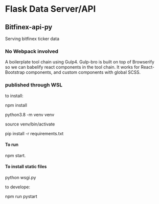 # Flask Data Server/API

## Bitfinex-api-py

Serving bitfinex ticker data

### No Webpack involved

A boilerplate tool chain using Gulp4. Gulp-bro is built on top of
Browserify so we can babelify react components in the tool chain.
It works for React-Bootstrap components, and custom components with
global SCSS.

### published through WSL

to install:

npm install

python3.8 -m venv venv

source venv/bin/activate

pip install -r requirements.txt

#### To run

npm start.

#### To install static files

python wsgi.py

to develope:

npm run pystart
